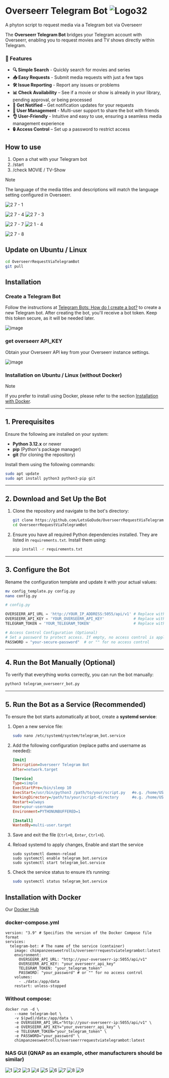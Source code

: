 # Overseerr Telegram Bot ![Logo32](https://github.com/user-attachments/assets/4344ff43-92a4-4834-8485-620756ba8a90)

A phyton script to request media via a Telegram bot via Overseerr 


The **Overseerr Telegram Bot** bridges your Telegram account with Overseerr, enabling you to request movies and TV shows directly within Telegram.

### 🌟 Features

- **🔍 Simple Search** - Quickly search for movies and series
- **📥 Easy Requests** - Submit media requests with just a few taps
- **🛠 Issue Reporting** - Report any issues or problems
- **📊 Check Availability** – See if a movie or show is already in your library, pending approval, or being processed
- **🔔 Get Notified** – Get notification updates for your requests 
- **👥 User Management** - Multi-user support to share the bot with friends
- **👌 User-Friendly** - Intuitive and easy to use, ensuring a seamless media management experience
- **🔒 Access Control** – Set up a password to restrict access


## How to use
1. Open a chat with your Telegram bot
2. /start
3. /check MOVIE / TV-Show

> [!Note]
> The language of the media titles and descriptions will match the language setting configured in Overseerr.

![2 7 - 1](https://github.com/user-attachments/assets/98a53f45-dff1-4d0f-8195-d02f0fe28cd1)

![2 7 - 4](https://github.com/user-attachments/assets/7b66b137-b7e9-4cbc-b6c0-a008e3d35897)
![2 7 - 3](https://github.com/user-attachments/assets/f406b8f8-1f0c-4929-b5fa-32826ecebea0)

![2 7 - 7](https://github.com/user-attachments/assets/554aa8e3-ef51-40d3-9b3f-2f628c44693b)
![2 1 - 4](https://github.com/user-attachments/assets/000d286f-b0ac-4ebe-b6bb-9b66fa619da8)

![2 7 - 8](https://github.com/user-attachments/assets/e5600e44-3766-4df7-a3c1-2330fcb4d6d2)


## Update on Ubuntu / Linux
```bash
cd OverseerrRequestViaTelegramBot
git pull
```

## Installation

### Create a Telegram Bot

Follow the instructions at [Telegram Bots: How do I create a bot?](https://core.telegram.org/bots#how-do-i-create-a-bot) to create a new Telegram bot. After creating the bot, you'll receive a bot token. Keep this token secure, as it will be needed later.

![image](https://github.com/user-attachments/assets/1a034159-2ba2-4573-948e-b4c643b87fa7)


### get overseerr API_KEY
Obtain your Overseerr API key from your Overseerr instance settings.

![image](https://github.com/user-attachments/assets/b612cfc3-baa9-49ad-96e2-4de8f9ebecde)



### Installation on Ubuntu / Linux (without Docker)

> [!Note]
> If you prefer to install using Docker, please refer to the section [Installation with Docker](#installation-with-docker).  

---

## 1. Prerequisites

Ensure the following are installed on your system:

- **Python 3.12.x** or newer  
- **pip** (Python's package manager)  
- **git** (for cloning the repository)

Install them using the following commands:

```bash
sudo apt update
sudo apt install python3 python3-pip git
```

---

## 2. Download and Set Up the Bot

1. Clone the repository and navigate to the bot's directory:

    ```bash
    git clone https://github.com/LetsGoDude/OverseerrRequestViaTelegramBot.git
    cd OverseerrRequestViaTelegramBot
    ```

2. Ensure you have all required Python dependencies installed. They are listed in `requirements.txt`. Install them using:

    ```bash
    pip install -r requirements.txt
    ```

---

## 3. Configure the Bot

Rename the configuration template and update it with your actual values:

```bash
mv config_template.py config.py
nano config.py
```


``` python
# config.py

OVERSEERR_API_URL = 'http://YOUR_IP_ADDRESS:5055/api/v1' # Replace with your Overseerr URL
OVERSEERR_API_KEY = 'YOUR_OVERSEERR_API_KEY'             # Replace with your API key
TELEGRAM_TOKEN = 'YOUR_TELEGRAM_TOKEN'                   # Replace with your Telegram bot token

# Access Control Configuration (Optional)
# Set a password to protect access. If empty, no access control is applied.
PASSWORD = "your-secure-password"  # or "" for no access control
```

---

## 4. Run the Bot Manually (Optional)

To verify that everything works correctly, you can run the bot manually:

```bash
python3 telegram_overseerr_bot.py
```

---

## 5. Run the Bot as a Service (Recommended)

To ensure the bot starts automatically at boot, create a **systemd service**:

1. Open a new service file:

	```bash
	sudo nano /etc/systemd/system/telegram_bot.service
	```

2. Add the following configuration (replace paths and username as needed):

	```ini
	[Unit]
	Description=Overseerr Telegram Bot
	After=network.target
	
	[Service]
	Type=simple
	ExecStartPre=/bin/sleep 10
	ExecStart=/usr/bin/python3 /path/to/your/script.py   #e.g. /home/USERNAME/OverseerrRequestViaTelegramBot/telegram_overseerr_bot.py
	WorkingDirectory=/path/to/your/script-directory      #e.g. /home/USERNAME/OverseerrRequestViaTelegramBot
	Restart=always
	User=your-username
	Environment=PYTHONUNBUFFERED=1
	
	[Install]
	WantedBy=multi-user.target
	
	```

3. Save and exit the file (`Ctrl+O`, `Enter`, `Ctrl+X`).
4. Reload systemd to apply changes, Enable and start the service

	```
	sudo systemctl daemon-reload
	sudo systemctl enable telegram_bot.service
	sudo systemctl start telegram_bot.service
	```

6. Check the service status to ensure it’s running:

	```bash
	sudo systemctl status telegram_bot.service
	```

## Installation with Docker

Our [Docker Hub](https://hub.docker.com/repository/docker/chimpanzeesweetrolls/overseerrrequestviatelegrambot/general)

### docker-compose.yml
```
version: "3.9" # Specifies the version of the Docker Compose file format
services:
  telegram-bot: # The name of the service (container)
	image: chimpanzeesweetrolls/overseerrrequestviatelegrambot:latest
	environment:
	  OVERSEERR_API_URL: "http://your-overseerr-ip:5055/api/v1"
	  OVERSEERR_API_KEY: "your_overseerr_api_key"
	  TELEGRAM_TOKEN: "your_telegram_token"
	  PASSWORD: "your_password" # or "" for no access control
	volumes:
	  - ./data:/app/data
	restart: unless-stopped
```

### Without compose:
```
docker run -d \
    --name telegram-bot \
    -v $(pwd)/data:/app/data \ 
    -e OVERSEERR_API_URL="http://your-overseerr-ip:5055/api/v1" \ 
    -e OVERSEERR_API_KEY="your_overseerr_api_key" \ 
    -e TELEGRAM_TOKEN="your_telegram_token" \ 
    -e PASSWORD="your_password" \
    chimpanzeesweetrolls/overseerrrequestviatelegrambot:latest
```

### NAS GUI (QNAP as an example, other manufacturers should be similar)

![1](https://github.com/user-attachments/assets/2fa3d40f-5be4-45b7-b61c-b3b8645340a4)
![2](https://github.com/user-attachments/assets/79601018-ed27-41b9-87e1-69a5b9cd0f1b)
![3](https://github.com/user-attachments/assets/9528cec9-a2e8-4e44-a710-39e002fa084b)
![4](https://github.com/user-attachments/assets/88979017-e7a0-4877-b288-6044e52e2352)
![5](https://github.com/user-attachments/assets/612827f4-50c1-4ac8-8819-a083906eaa82)
![6](https://github.com/user-attachments/assets/35330e3d-a9a6-484a-9fda-3edb36aa59d9)
![7](https://github.com/user-attachments/assets/a35b5b52-b1ef-48dd-973d-3292c348a0ca)
![8](https://github.com/user-attachments/assets/b9d5a621-28f4-43d5-b78c-73178fe883fe)
![9](https://github.com/user-attachments/assets/dd2c98bc-7028-49b5-aa19-33e0d8c13939)


